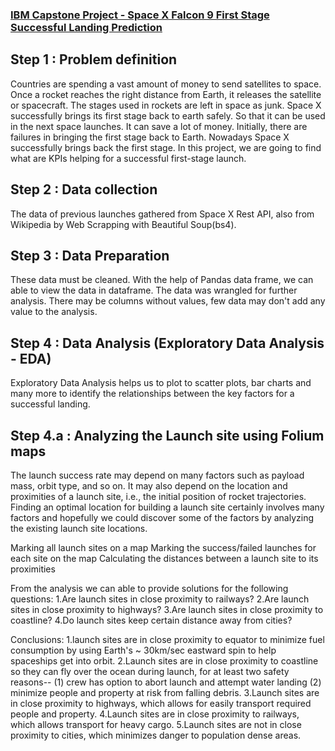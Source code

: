 ### [IBM Capstone Project - Space X Falcon 9 First Stage Successful Landing Prediction](https://hariharasudhanrajaguru-ds.github.io/Project-1/) 

 
## Step 1 : Problem definition 
Countries are spending a vast amount of money to send satellites to space. Once a rocket reaches the right distance from Earth, it releases the satellite or spacecraft. The stages used in rockets are left in space as junk. Space X successfully brings its first stage back to earth safely. So that it can be used in the next space launches. It can save a lot of money. Initially, there are failures in bringing the first stage back to Earth. Nowadays Space X successfully brings back the first stage. In this project, we are going to find what are KPIs helping for a successful first-stage launch.

## Step 2 : Data collection 
The data of previous launches gathered from Space X Rest API, also from Wikipedia by Web Scrapping with Beautiful Soup(bs4). 

## Step 3 : Data Preparation
These data must be cleaned. With the help of Pandas data frame, we can able to view the data in dataframe. The data was wrangled for further analysis. There may be columns without values, few data may don't add any value to the analysis.

## Step 4 : Data Analysis (Exploratory Data Analysis - EDA)
Exploratory Data Analysis helps us to plot to scatter plots, bar charts and many more to identify the relationships between the key factors for a successful landing.

## Step 4.a : Analyzing the Launch site using Folium maps
The launch success rate may depend on many factors such as payload mass, orbit type, and so on. It may also depend on the location and proximities of a launch site, i.e., the initial position of rocket trajectories. Finding an optimal location for building a launch site certainly involves many factors and hopefully we could discover some of the factors by analyzing the existing launch site locations.


Marking all launch sites on a map
Marking the success/failed launches for each site on the map
Calculating the distances between a launch site to its proximities

From the analysis we can able to provide solutions for the following questions:
1.Are launch sites in close proximity to railways?
2.Are launch sites in close proximity to highways?
3.Are launch sites in close proximity to coastline?
4.Do launch sites keep certain distance away from cities?

Conclusions:
1.launch sites are in close proximity to equator to minimize fuel consumption by using Earth's ~ 30km/sec eastward spin to help spaceships get into orbit. 2.Launch sites are in close proximity to coastline so they can fly over the ocean during launch, for at least two safety reasons-- (1) crew has option to abort launch and attempt water landing (2) minimize people and property at risk from falling debris. 3.Launch sites are in close proximity to highways, which allows for easily transport required people and property. 4.Launch sites are in close proximity to railways, which allows transport for heavy cargo. 5.Launch sites are not in close proximity to cities, which minimizes danger to population dense areas.


